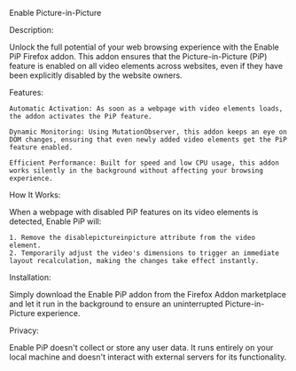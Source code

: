 Enable Picture-in-Picture

Description:

Unlock the full potential of your web browsing experience with the Enable PiP Firefox addon. This addon ensures that the Picture-in-Picture (PiP) feature is enabled on all video elements across websites, even if they have been explicitly disabled by the website owners.


Features:

    Automatic Activation: As soon as a webpage with video elements loads, the addon activates the PiP feature.

    Dynamic Monitoring: Using MutationObserver, this addon keeps an eye on DOM changes, ensuring that even newly added video elements get the PiP feature enabled.

    Efficient Performance: Built for speed and low CPU usage, this addon works silently in the background without affecting your browsing experience.



How It Works:

When a webpage with disabled PiP features on its video elements is detected, Enable PiP will:

    1. Remove the disablepictureinpicture attribute from the video element.
    2. Temporarily adjust the video's dimensions to trigger an immediate layout recalculation, making the changes take effect instantly.


Installation:

Simply download the Enable PiP addon from the Firefox Addon marketplace and let it run in the background to ensure an uninterrupted Picture-in-Picture experience.


Privacy:

Enable PiP doesn't collect or store any user data. It runs entirely on your local machine and doesn't interact with external servers for its functionality.